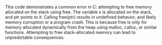 This code demonstrates a common error in C: attempting to free memory allocated on the stack using free.  The variable x is allocated on the stack, and ptr points to it.  Calling free(ptr) results in undefined behavior, and likely memory corruption or a program crash.  This is because free is only for memory allocated dynamically from the heap using malloc, calloc, or similar functions.  Attempting to free stack-allocated memory can lead to unpredictable consequences.